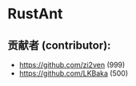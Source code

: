# RustAnt
## 贡献者 (contributor):
+ https://github.com/zi2ven (999)
+ https://github.com/LKBaka (500)
